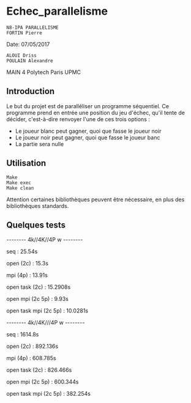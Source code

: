 Echec_parallelisme
===
    N8-IPA PARALLELISME
    FORTIN Pierre

Date: 07/05/2017

    ALOUI Driss
    POULAIN Alexandre
    
MAIN 4 Polytech Paris UPMC


Introduction
------------
Le but du projet est de paralléliser un programme séquentiel. Ce programme prend en entrée une position du jeu d'échec, qu'il tente de décider, c'est-à-dire renvoyer l'une de ces trois options :
- Le joueur blanc peut gagner, quoi que fasse le joueur noir
- Le joueur noir peut gagner, quoi que fasse le joueur banc
- La partie sera nulle

Utilisation
------------
    Make
    Make exec
    Make clean
    
Attention certaines bibliothèques peuvent être nécessaire, en plus des bibliothèques standards.

Quelques tests
------------

-------- 4k//4K//4P w --------


seq : 
25.54s


open (2c) : 
15.3s


mpi (4p) : 
13.91s


open task (2c) : 
15.2908s


open mpi (2c 5p) : 
9.93s


open task mpi (2c 5p) : 
10.0281s


-------- 4k//4K///4P w --------


seq : 
1614.8s


open (2c) : 
892.136s


mpi (4p) : 
608.785s


open task (2c) : 
826.466s


open mpi (2c 5p) : 
600.344s


open task mpi (2c 5p) : 
382.254s
